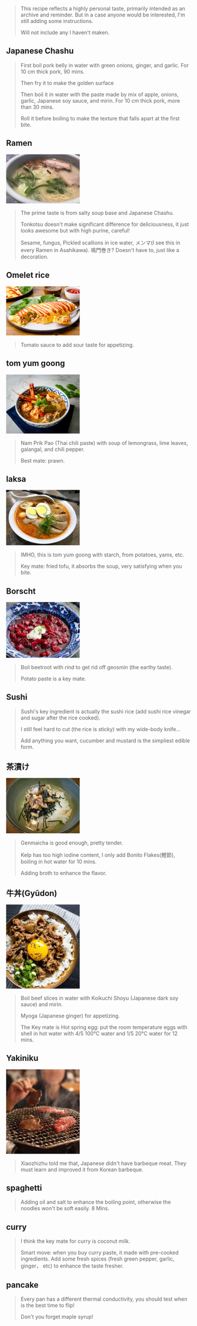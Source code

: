> This recipe reflects a highly personal taste, primarily intended as an archive and reminder.
> But in a case anyone would be interested, I'm still adding some instructions.
>
> Will not include any I haven't maken.


## Japanese Chashu

>First boil pork belly in water with green onions, ginger, and garlic. For 10 cm thick pork, 90 mins.
>
>Then fry it to make the golden surface
>
>Then boil it in water with the paste made by mix of apple, onions, garlic, Japanese soy sauce, and mirin. For 10 cm thick pork, more than 30 mins.
>
>Roll it before boiling to make the texture that falls apart at the first bite.

## Ramen
<img width="200" src="https://github.com/Cathesilta/-recipe/blob/main/src/img/Ramen.jpg">

>The prime taste is from salty soup base and Japanese Chashu.
>
>Tonkotsu doesn't make significant difference for deliciousness, it just looks awesome but with high purine, careful!
>
>Sesame, fungus, Pickled scallions in ice water, メンマ(I see this in every Ramen in Asahikawa). 鳴門巻き? Doesn't have to, just like a decoration.

## Omelet rice
<img width="200" src="https://github.com/Cathesilta/-recipe/blob/main/src/img/omelet-rice-2031329-hero-01-a7e0906fd73b49739f28717d01e6cc33.jpg">

>Tomato sauce to add sour taste for appetizing.

## tom yum goong
<img width="200" src="https://github.com/Cathesilta/-recipe/blob/main/src/img/tom-yum-goong-blog.jpg">

>Nam Prik Pao (Thai chili paste) with soup of lemongrass, lime leaves, galangal, and chili pepper.
>
>Best mate: prawn.

## laksa
<img width="200" src="https://github.com/Cathesilta/-recipe/blob/main/src/img/Curry_laksa.jpg">

>IMHO, this is tom yum goong with starch, from potatoes, yams, etc.
>
>Key mate: fried tofu, it absorbs the soup, very satisfying when you bite.

## Borscht
<img width="200" src="https://github.com/Cathesilta/-recipe/blob/main/src/img/Borscht.webp">

>Boil beetroot with rind to get rid off geosmin (the earthy taste).
>
>Potato paste is a key mate.

## Sushi

>Sushi's key ingredient is actually the sushi rice (add sushi rice vinegar and sugar after the rice cooked).
>
>I still feel hard to cut (the rice is sticky) with my wide-body knife...
>
>Add anything you want, cucumber and mustard is the simpliest edible form. 


## 茶漬け
<img width="200" src="https://github.com/Cathesilta/-recipe/blob/main/src/img/Sake_chazuke_by_matsukawa1971.jpg">

>Genmaicha is good enough, pretty tender.
>
>Kelp has too high iodine content, I only add Bonito Flakes(鰹節), boiling in hot water for 10 mins.
>
>Adding broth to enhance the flavor.


## 牛丼(Gyūdon)
<img width="200" src="https://github.com/Cathesilta/-recipe/blob/main/src/img/Gyudon.webp">

>Boil beef slices in water with Koikuchi Shoyu (Japanese dark soy sauce) and mirin.
>
>Myoga (Japanese ginger) for appetizing.
>
>The Key mate is Hot spring egg: put the room temperature eggs with shell in hot water with 4/5 100℃ water and 1/5 20℃ water for 12 mins.

## Yakiniku
<img width="200" src="https://github.com/Cathesilta/-recipe/blob/main/src/img/Yakiniku.webp">

>Xiaozhizhu told me that, Japanese didn't have barbeque meat. They must learn and improved it from Korean barbeque.

## spaghetti

>Adding oil and salt to enhance the boiling point, otherwise the noodles won't be soft easily. 8 Mins.

## curry

>I think the key mate for curry is coconut milk.
>
>Smart move: when you buy curry paste, it made with pre-cooked ingredients. Add some fresh spices (fresh green pepper, garlic, ginger， etc) to enhance the taste fresher.

## pancake

>Every pan has a different thermal conductivity, you should test when is the best time to flip!
>
>Don't you forget maple syrup!
